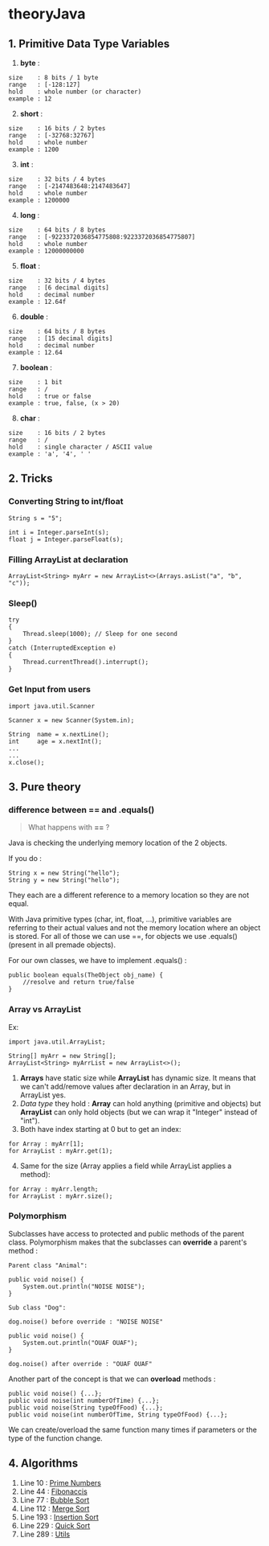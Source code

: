 # theoryJava

## 1. Primitive Data Type Variables

1. __byte__ :
```
size    : 8 bits / 1 byte
range   : [-128:127]
hold    : whole number (or character)
example : 12
```
2. __short__ :
```
size    : 16 bits / 2 bytes
range   : [-32768:32767]
hold    : whole number
example : 1200
```
3. __int__ :
```
size    : 32 bits / 4 bytes
range   : [-2147483648:2147483647]
hold    : whole number
example : 1200000
```
4. __long__ :
```
size    : 64 bits / 8 bytes
range   : [-9223372036854775808:9223372036854775807]
hold    : whole number
example : 12000000000
```
5. __float__ :
```
size    : 32 bits / 4 bytes
range   : [6 decimal digits]
hold    : decimal number
example : 12.64f
```
6. __double__ :
```
size    : 64 bits / 8 bytes
range   : [15 decimal digits]
hold    : decimal number
example : 12.64
```
7. __boolean__ :
```
size    : 1 bit
range   : /
hold    : true or false
example : true, false, (x > 20)
```
8. __char__ :
```
size    : 16 bits / 2 bytes
range   : /
hold    : single character / ASCII value
example : 'a', '4', ' '
```



## 2. Tricks

### Converting String to int/float

```
String s = "5";

int i = Integer.parseInt(s);
float j = Integer.parseFloat(s);
```

### Filling ArrayList at declaration

```
ArrayList<String> myArr = new ArrayList<>(Arrays.asList("a", "b", "c"));
```

### Sleep()
```
try
{
    Thread.sleep(1000); // Sleep for one second
}
catch (InterruptedException e)
{
    Thread.currentThread().interrupt();
}
```

### Get Input from users
```
import java.util.Scanner

Scanner x = new Scanner(System.in);

String  name = x.nextLine();
int     age = x.nextInt();
...
...
x.close();
```



## 3. Pure theory

### difference between == and .equals()

> What happens with __==__ ?

Java is checking the underlying memory location of the 2 objects.

If you do :
```
String x = new String("hello");
String y = new String("hello");
```
They each are a different reference to a memory location so they are not equal.

With Java primitive types (char, int, float, ...), primitive variables are
referring to their actual values and not the memory location where an object is
stored.
For all of those we can use ==, for objects we use .equals() (present in all
premade objects).

For our own classes, we have to implement .equals() :

```
public boolean equals(TheObject obj_name) {
    //resolve and return true/false
}
```

### Array vs ArrayList

Ex:
```
import java.util.ArrayList;

String[] myArr = new String[];
ArrayList<String> myArrList = new ArrayList<>();
```

1. __Arrays__ have static size while __ArrayList__ has dynamic size. It means that we can't add/remove values after declaration in an Array, but in ArrayList yes.
2. _Data type_ they hold : __Array__ can hold anything (primitive and objects)
but __ArrayList__ can only hold objects (but we can wrap it "Integer" instead
of "int").
3. Both have index starting at 0 but to get an index:
```
for Array : myArr[1];
for ArrayList : myArr.get(1);
```
4. Same for the size (Array applies a field while ArrayList applies a method):
```
for Array : myArr.length;
for ArrayList : myArr.size();
```

### Polymorphism

Subclasses have access to protected and public methods of the parent class.
Polymorphism makes that the subclasses can __override__ a parent's method :
```
Parent class "Animal":

public void noise() {
    System.out.println("NOISE NOISE");
}

Sub class "Dog":

dog.noise() before override : "NOISE NOISE"

public void noise() {
    System.out.println("OUAF OUAF");
}

dog.noise() after override : "OUAF OUAF"
```

Another part of the concept is that we can __overload__ methods :
```
public void noise() {...};
public void noise(int numberOfTime) {...};
public void noise(String typeOfFood) {...};
public void noise(int numberOfTime, String typeOfFood) {...};
```
We can create/overload the same function many times if parameters or the type
of the function change.





## 4. Algorithms

1. Line 10 : [Prime Numbers](https://github.com/Namenega/theoryJava/blob/1fe9b42a04cdecc2ea862f620627b59d021edb41/algorithm/myAlgorithm.java#L10)
1. Line 44 : [Fibonaccis](https://github.com/Namenega/theoryJava/blob/4d49dcf17568872cc506345921a399ead5baa4ac/algorithm/myAlgorithm.java#L44)
2. Line 77 : [Bubble Sort](https://github.com/Namenega/theoryJava/blob/4d49dcf17568872cc506345921a399ead5baa4ac/algorithm/myAlgorithm.java#L77)
3. Line 112 : [Merge Sort](https://github.com/Namenega/theoryJava/blob/4d49dcf17568872cc506345921a399ead5baa4ac/algorithm/myAlgorithm.java#L112)
4. Line 193 : [Insertion Sort](https://github.com/Namenega/theoryJava/blob/4d49dcf17568872cc506345921a399ead5baa4ac/algorithm/myAlgorithm.java#L193)
5. Line 229 : [Quick Sort](https://github.com/Namenega/theoryJava/blob/4d49dcf17568872cc506345921a399ead5baa4ac/algorithm/myAlgorithm.java#L229)
6. Line 289 : [Utils](https://github.com/Namenega/theoryJava/blob/4d49dcf17568872cc506345921a399ead5baa4ac/algorithm/myAlgorithm.java#L289)



